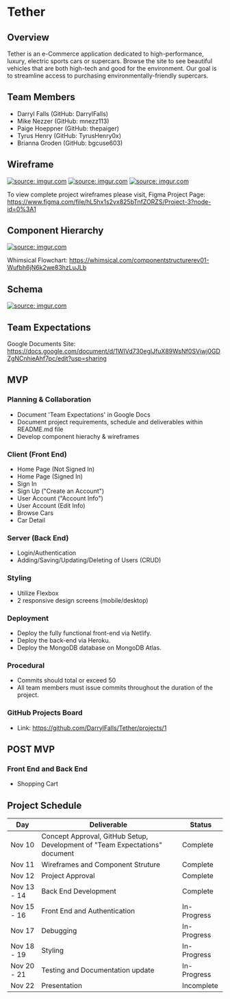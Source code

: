 # Tether

## Overview

Tether is an e-Commerce application dedicated to high-performance, luxury, electric sports cars or supercars. Browse the site to see beautiful vehicles that are both high-tech and good for the environment. Our goal is to streamline access to purchasing environmentally-friendly supercars.

## Team Members

- Darryl Falls (GitHub: DarrylFalls)
- Mike Nezzer (GitHub: mnezz113)
- Paige Hoeppner (GitHub: thepaiger)
- Tyrus Henry (GitHub: TyrusHenry0x)
- Brianna Groden (GitHub: bgcuse603)

## Wireframe

<a href="https://imgur.com/Hr9zLit"><img src="https://i.imgur.com/Hr9zLit.jpg" title="source: imgur.com" /></a>
<a href="https://imgur.com/yhnwyPy"><img src="https://i.imgur.com/yhnwyPy.jpg" title="source: imgur.com" /></a>
<a href="https://imgur.com/5xK8WIv"><img src="https://i.imgur.com/5xK8WIv.jpg" title="source: imgur.com" /></a>

To view complete project wireframes please visit,
Figma Project Page: https://www.figma.com/file/hL5hx1s2vx825bTnfZORZS/Project-3?node-id=0%3A1

## Component Hierarchy

<a href="https://imgur.com/i0yNcmZ"><img src="https://i.imgur.com/i0yNcmZ.jpg" title="source: imgur.com" /></a>

Whimsical Flowchart: https://whimsical.com/componentstructurerev01-Wufbh6jN6k2we83hzLuJLb

## Schema

<a href="https://imgur.com/gd38Vdt"><img src="https://i.imgur.com/gd38Vdt.jpg" title="source: imgur.com" /></a>

## Team Expectations

Google Documents Site: https://docs.google.com/document/d/1WIVd730eglJfuX89WsNf0SViwj0GDZgNCnhieAhf7pc/edit?usp=sharing

## MVP

### Planning & Collaboration

- Document 'Team Expectations' in Google Docs
- Document project requirements, schedule and deliverables within README.md file
- Develop component hierachy & wireframes

### Client (Front End)

- Home Page (Not Signed In)
- Home Page (Signed In)
- Sign In
- Sign Up ("Create an Account")
- User Account ("Account Info")
- User Account (Edit Info)
- Browse Cars
- Car Detail

### Server (Back End)

- Login/Authentication
- Adding/Saving/Updating/Deleting of Users (CRUD)

### Styling

- Utilize Flexbox
- 2 responsive design screens (mobile/desktop)

### Deployment

- Deploy the fully functional front-end via Netlify.
- Deploy the back-end via Heroku.
- Deploy the MongoDB database on MongoDB Atlas.

### Procedural

- Commits should total or exceed 50
- All team members must issue commits throughout the duration of the project.

### GitHub Projects Board

- Link: https://github.com/DarrylFalls/Tether/projects/1

## POST MVP

### Front End and Back End

- Shopping Cart

## Project Schedule

| Day         | Deliverable                                                                 | Status      |
| ----------- | --------------------------------------------------------------------------- | ----------- |
| Nov 10      | Concept Approval, GitHub Setup, Development of "Team Expectations" document | Complete    |
| Nov 11      | Wireframes and Component Struture                                           | Complete    |
| Nov 12      | Project Approval                                                            | Complete    |
| Nov 13 - 14 | Back End Development                                                        | Complete    |
| Nov 15 - 16 | Front End and Authentication                                                | In-Progress |
| Nov 17      | Debugging                                                                   | In-Progress |
| Nov 18 - 19 | Styling                                                                     | In-Progress |
| Nov 20 - 21 | Testing and Documentation update                                            | In-Progress |
| Nov 22      | Presentation                                                                | Incomplete  |
